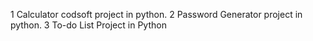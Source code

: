 1 Calculator codsoft project in python.
2 Password Generator project in python.
3 To-do List Project in Python
